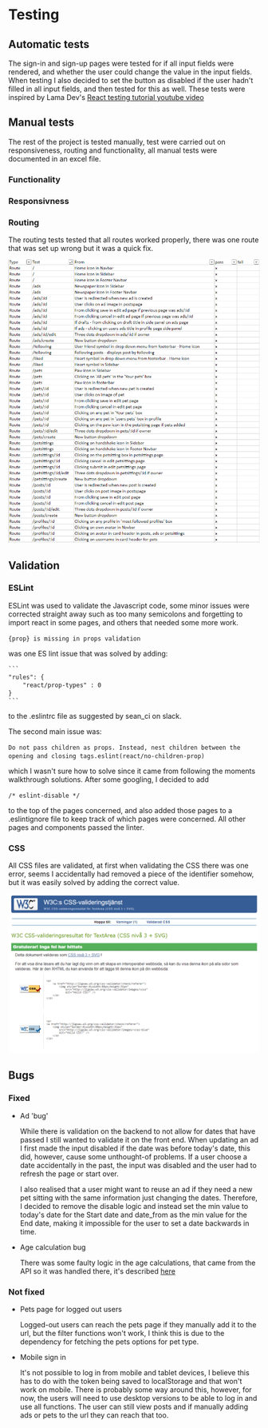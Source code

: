 # Testing

## Automatic tests

The sign-in and sign-up pages were tested for if all input fields were rendered, and whether the user could change the value in the input fields. When testing I also decided to set the button as disabled if the user hadn't filled in all input fields, and then tested for this as well. These tests were inspired by Lama Dev's [React testing tutorial youtube video](https://www.youtube.com/watch?v=Flo268xRpV0&t=2242s)

## Manual tests

The rest of the project is tested manually, test were carried out on responsiveness, routing and functionality, all manual tests were documented in an excel file.

### Functionality

### Responsivness

### Routing

The routing tests tested that all routes worked properly, there was one route that was set up wrong but it was a quick fix.

![routertest](/documentation/images/routetests.png)

## Validation

### ESLint

ESLint was used to validate the Javascript code, some minor issues were corrected straight away such as too many semicolons and forgetting to import react in some pages, and others that needed some more work.

`{prop} is missing in props validation`

was one ES lint issue that was solved by adding:

    ```
    "rules": { 
        "react/prop-types" : 0 
    }
    ```

to the .eslintrc file as suggested by sean_ci on slack.

The second main issue was:

`Do not pass children as props. Instead, nest children between the opening and closing tags.eslint(react/no-children-prop)`

which I wasn't sure how to solve since it came from following the moments walkthrough solutions. After some googling, I decided to add

`/* eslint-disable */`

to the top of the pages concerned, and also added those pages to a .eslintignore file to keep track of which pages were concerned. All other pages and components passed the linter.

### CSS

All CSS files are validated, at first when validating the CSS there was one error, seems I accidentally had removed a piece of the identifier somehow, but it was easily solved by adding the correct value.

![cssValidated](/documentation/images/cssvalidation.png)

## Bugs

### Fixed

- Ad 'bug'

    While there is validation on the backend to not allow for dates that have passed I still wanted to validate it on the front end. When updating an ad I first made the input disabled if the date was before today's date, this did, however, cause some unthought-of problems. If a user choose a date accidentally in the past, the input was disabled and the user had to refresh the page or start over.

    I also realised that a user might want to reuse an ad if they need a new pet sitting with the same information just changing the dates. Therefore, I decided to remove the disable logic and instead set the min value to today's date for the Start date and date_from as the min value for the End date, making it impossible for the user to set a date backwards in time.

- Age calculation bug

    There was some faulty logic in the age calculations, that came from the API so it was handled there, it's described [here](https://github.com/Ajn0r/pet-palace-api#pets)

### Not fixed

- Pets page for logged out users

    Logged-out users can reach the pets page if they manually add it to the url, but the filter functions won't work, I think this is due to the dependency for fetching the pets options for pet type.

- Mobile sign in

    It's not possible to log in from mobile and tablet devices, I believe this has to do with the token being saved to localStorage and that won't work on mobile. There is probably some way around this, however, for now, the users will need to use desktop versions to be able to log in and use all functions. The user can still view posts and if manually adding ads or pets to the url they can reach that too.
